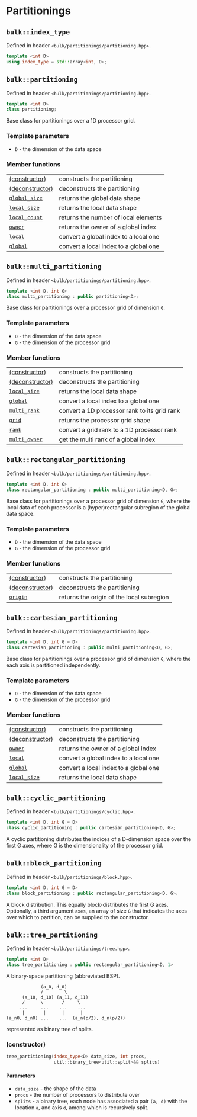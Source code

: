 # Partitionings

## `bulk::index_type`

Defined in header `<bulk/partitionings/partitioning.hpp>`.

```cpp
template <int D>
using index_type = std::array<int, D>;
```

## `bulk::partitioning`

Defined in header `<bulk/partitionings/partitioning.hpp>`.

```cpp
template <int D>
class partitioning;
```

Base class for partitionings over a 1D processor grid.

### Template parameters

- `D` - the dimension of the data space

### Member functions

|                                                  |                                       |
|--------------------------------------------------|---------------------------------------|
| [(constructor)](partitioning/constructor.md)     | constructs the partitioning           |
| [(deconstructor)](partitioning/deconstructor.md) | deconstructs the partitioning         |
| [`global_size`](partitioning/global_size.md)     | returns the global data shape         |
| [`local_size`](partitioning/local_size.md)       | returns the local data shape          |
| [`local_count`](partitioning/local_count.md)     | returns the number of local elements  |
| [`owner`](partitioning/owner.md)                 | returns the owner of a global index   |
| [`local`](partitioning/local.md)                 | convert a global index to a local one |
| [`global`](partitioning/global.md)               | convert a local index to a global one |

## `bulk::multi_partitioning`

Defined in header `<bulk/partitionings/partitioning.hpp>`.

```cpp
template <int D, int G>
class multi_partitioning : public partitioning<D>;
```

Base class for partitionings over a processor grid of dimension `G`.

### Template parameters

- `D` - the dimension of the data space
- `G` - the dimension of the processor grid

### Member functions

|                                                        |                                              |
|--------------------------------------------------------|----------------------------------------------|
| [(constructor)](multi_partitioning/constructor.md)     | constructs the partitioning                  |
| [(deconstructor)](multi_partitioning/deconstructor.md) | deconstructs the partitioning                |
| [`local_size`](multi_partitioning/local_size.md)       | returns the local data shape                 |
| [`global`](multi_partitioning/global.md)               | convert a local index to a global one        |
| [`multi_rank`](multi_partitioning/multi_rank.md)       | convert a 1D processor rank to its grid rank |
| [`grid`](multi_partitioning/grid.md)                   | returns the processor grid shape             |
| [`rank`](multi_partitioning/rank.md)                   | convert a grid rank to a 1D processor rank   |
| [`multi_owner`](multi_partitioning/multi_owner.md)     | get the multi rank of a global index         |


## `bulk::rectangular_partitioning`

Defined in header `<bulk/partitionings/partitioning.hpp>`.

```cpp
template <int D, int G>
class rectangular_partitioning : public multi_partitioning<D, G>;
```

Base class for partitionings over a processor grid of dimension `G`, where the
local data of each processor is a (hyper)rectangular subregion of the global
data space.

### Template parameters

- `D` - the dimension of the data space
- `G` - the dimension of the processor grid

### Member functions

|                                                        |                                           |
|--------------------------------------------------------|-------------------------------------------|
| [(constructor)](rectangular_partitioning/constructor.md) | constructs the partitioning               |
| [(deconstructor)](rectangular_partitioning/deconstructor.md) | deconstructs the partitioning             |
| [`origin`](rectangular_partitioning/origin.md)    | returns the origin of the local subregion |

## `bulk::cartesian_partitioning`

Defined in header `<bulk/partitionings/partitioning.hpp>`.

```cpp
template <int D, int G = D>
class cartesian_partitioning : public multi_partitioning<D, G>;
```

Base class for partitionings over a processor grid of dimension `G`, where the
each axis is partitioned independently.

### Template parameters

- `D` - the dimension of the data space
- `G` - the dimension of the processor grid

### Member functions

|                                                        |                                       |
|--------------------------------------------------------|---------------------------------------|
| [(constructor)](cartesian_partitioning/constructor.md) | constructs the partitioning           |
| [(deconstructor)](cartesian_partitioning/deconstructor.md) | deconstructs the partitioning         |
| [`owner`](cartesian_partitioning/owner.md)             | returns the owner of a global index   |
| [`local`](cartesian_partitioning/local.md)             | convert a global index to a local one |
| [`global`](cartesian_partitioning/global.md)           | convert a local index to a global one |
| [`local_size`](cartesian_partitioning/local_size.md)   | returns the local data shape          |

## `bulk::cyclic_partitioning`

Defined in header `<bulk/partitionings/cyclic.hpp>`.

```cpp
template <int D, int G = D>
class cyclic_partitioning : public cartesian_partitioning<D, G>;
```

A cyclic partitioning distributes the indices of a D-dimension space over the
first G axes, where G is the dimensionality of the processor grid.

## `bulk::block_partitioning`

Defined in header `<bulk/partitionings/block.hpp>`.

```cpp
template <int D, int G = D>
class block_partitioning : public rectangular_partitioning<D, G>;
```

A block distribution. This equally block-distributes the first G axes.
Optionally, a third argument `axes`, an array of size `G` that indicates the
axes over which to partition, can be supplied to the constructor.

## `bulk::tree_partitioning`

Defined in header `<bulk/partitionings/tree.hpp>`.

```cpp
template <int D>
class tree_partitioning : public rectangular_partitioning<D, 1>
```

A binary-space partitioning (abbreviated BSP).

```
             (a_0, d_0)
             /        \
      (a_10, d_10) (a_11, d_11)
      /      \       /     \
     ...     ...    ...    ...
      |       |      |      |
(a_n0, d_n0) ...    ...  (a_n(p/2), d_n(p/2))
```

represented as binary tree of splits.

### (constructor)

```cpp
tree_partitioning(index_type<D> data_size, int procs,
                  util::binary_tree<util::split>&& splits)
```

#### Parameters

* `data_size` - the shape of the data
* `procs` - the number of processors to distribute over
* `splits` - a binary tree, each node has associated a pair `(a, d)` with the
  location `a`, and axis `d`, among which is recursively split.
